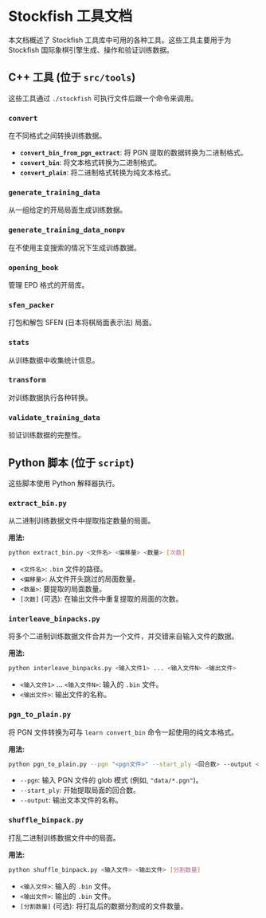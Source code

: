 # Stockfish 工具文档

本文档概述了 Stockfish 工具库中可用的各种工具。这些工具主要用于为 Stockfish 国际象棋引擎生成、操作和验证训练数据。

## C++ 工具 (位于 `src/tools`)

这些工具通过 `./stockfish` 可执行文件后跟一个命令来调用。

### `convert`

在不同格式之间转换训练数据。

*   **`convert_bin_from_pgn_extract`**: 将 PGN 提取的数据转换为二进制格式。
*   **`convert_bin`**: 将文本格式转换为二进制格式。
*   **`convert_plain`**: 将二进制格式转换为纯文本格式。

### `generate_training_data`

从一组给定的开局局面生成训练数据。

### `generate_training_data_nonpv`

在不使用主变搜索的情况下生成训练数据。

### `opening_book`

管理 EPD 格式的开局库。

### `sfen_packer`

打包和解包 SFEN (日本将棋局面表示法) 局面。

### `stats`

从训练数据中收集统计信息。

### `transform`

对训练数据执行各种转换。

### `validate_training_data`

验证训练数据的完整性。

## Python 脚本 (位于 `script`)

这些脚本使用 Python 解释器执行。

### `extract_bin.py`

从二进制训练数据文件中提取指定数量的局面。

**用法:**

```bash
python extract_bin.py <文件名> <偏移量> <数量> [次数]
```

*   `<文件名>`: `.bin` 文件的路径。
*   `<偏移量>`: 从文件开头跳过的局面数量。
*   `<数量>`: 要提取的局面数量。
*   `[次数]` (可选): 在输出文件中重复提取的局面的次数。

### `interleave_binpacks.py`

将多个二进制训练数据文件合并为一个文件，并交错来自输入文件的数据。

**用法:**

```bash
python interleave_binpacks.py <输入文件1> ... <输入文件N> <输出文件>
```

*   `<输入文件1>` ... `<输入文件N>`: 输入的 `.bin` 文件。
*   `<输出文件>`: 输出文件的名称。

### `pgn_to_plain.py`

将 PGN 文件转换为可与 `learn convert_bin` 命令一起使用的纯文本格式。

**用法:**

```bash
python pgn_to_plain.py --pgn "<pgn文件>" --start_ply <回合数> --output <输出文件>
```

*   `--pgn`: 输入 PGN 文件的 glob 模式 (例如, `"data/*.pgn"`)。
*   `--start_ply`: 开始提取局面的回合数。
*   `--output`: 输出文本文件的名称。

### `shuffle_binpack.py`

打乱二进制训练数据文件中的局面。

**用法:**

```bash
python shuffle_binpack.py <输入文件> <输出文件> [分割数量]
```

*   `<输入文件>`: 输入的 `.bin` 文件。
*   `<输出文件>`: 输出的 `.bin` 文件。
*   `[分割数量]` (可选): 将打乱后的数据分割成的文件数量。
